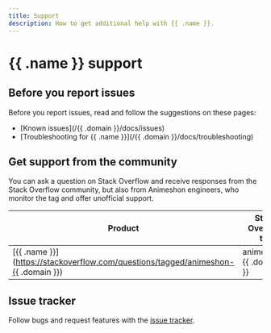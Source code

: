 ```yaml
---
title: Support
description: How to get additional help with {{ .name }}.
---
```


# {{ .name }} support

## Before you report issues

Before you report issues, read and follow the suggestions on these pages:

- [Known issues](/{{ .domain }}/docs/issues)
- [Troubleshooting for {{ .name }}](/{{ .domain }}/docs/troubleshooting)

## Get support from the community

You can ask a question on Stack Overflow and receive responses from the Stack Overflow community, but also from Animeshon engineers, who monitor the tag and offer unofficial support.

| Product | Stack Overflow tag |
| --- | --- |
| [{{ .name }}](https://stackoverflow.com/questions/tagged/animeshon-{{ .domain }}) | animeshon-{{ .domain }} |

## Issue tracker

Follow bugs and request features with the [issue tracker](https://github.com/animeshon/issue-tracker/issues).
